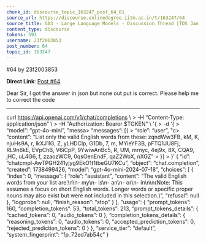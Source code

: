 ```yaml
---
chunk_id: discourse_topic_163247_post_64_01
source_url: https://discourse.onlinedegree.iitm.ac.in/t/163247/64
source_title: GA3 - Large Language Models - Discussion Thread [TDS Jan 2025]
content_type: discourse
tokens: 593
username: 23f2003853
post_number: 64
topic_id: 163247
---
```


 #64 by 23f2003853

**Direct Link**: [Post #64](https://discourse.onlinedegree.iitm.ac.in/t/163247/64)

Dear Sir, I got the answer in json but none out put is correct. Please help me to correct the code

---

curl https://api.openai.com/v1/chat/completions \ &gt; -H “Content-Type: application/json” \ &gt; -H “Authorization: Bearer $TOKEN” \ '{ &gt; -d ‘{ &gt; “model”: “gpt-4o-mini”, "messa&gt; “messages”: [{ &gt; “role”: “user”, "c&gt; “content”: “List only the valid English words from these: zqndWw3FB, kM, K, njuHs9A, r, lkXJ1lG, Z, yLHDClp, G1Db, 7, m, MYieYF3B, pFTQ1JU8Fj, RL9n6kE, EVpChB, V6iCpP, 9YwiwAnBc5, R, UM, mrnyc, 4ej9x, 8X, CQA9, jHC, uL4G6, f, zzaozWC9, 0qsOenEndF, qaZ2WoX, nXGZ” &gt; }] &gt; }’ { “id”: “chatcmpl-AwTPGH241yjyg9EkO1t1tbeGU7KCu”, “object”: “chat.completion”, “created”: 1738499426, “model”: “gpt-4o-mini-2024-07-18”, “choices”: [ { “index”: 0, “message”: { “role”: “assistant”, “content”: “The valid English words from your list are:\n\n- my\n- is\n- an\n- or\n- in\n\n(Note: This assumes a focus on short English words. Longer words or specific proper nouns may also exist but were not included in this selection.)”, “refusal”: null }, “logprobs”: null, “finish_reason”: “stop” } ], “usage”: { “prompt_tokens”: 160, “completion_tokens”: 53, “total_tokens”: 213, “prompt_tokens_details”: { “cached_tokens”: 0, “audio_tokens”: 0 }, “completion_tokens_details”: { “reasoning_tokens”: 0, “audio_tokens”: 0, “accepted_prediction_tokens”: 0, “rejected_prediction_tokens”: 0 } }, “service_tier”: “default”, “system_fingerprint”: “fp_72ed7ab54c” }

